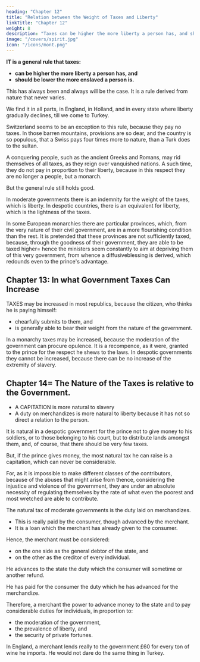 ```yaml
---
heading: "Chapter 12"
title: "Relation between the Weight of Taxes and Liberty"
linkTitle: "Chapter 12"
weight: 8
description: "Taxes can be higher the more liberty a person has, and should be lower the more enslaved a person is"
image: "/covers/spirit.jpg"
icon: "/icons/mont.png"
---
```




**IT is a general rule that taxes:**
- **can be higher the more liberty a person has, and**
- **should be lower the more enslaved a person is.**

This has always been and always will be the case. It is a rule derived from nature that never varies. 

We find it in all parts, in England, in Holland, and in every state where liberty gradually declines, till we come to Turkey.

Switzerland seems to be an exception to this rule, because they pay no taxes. <!-- butthe particular reason for that exemption is well known, and even confirms what I have advanced. --> In those barren mountains, provisions are so dear, and the country is so populous, that a Swiss pays four times more to nature, than a Turk does to the sultan.

A conquering people, such as the ancient Greeks and Romans, may rid themselves of all taxes, as they reign over vanquished nations. A such time, they do not pay in proportion to their liberty, because in this respect they are no longer a people, but a monarch.

But the general rule still holds good. 

In moderate governments there is an indemnity for the weight of the taxes, which is liberty. In despotic countries, there is an equivalent for liberty, which is the lightness of the taxes.

In some European monarchies there are particular provinces, which, from the very nature of their civil government, are in a more flourishing condition than the rest. It is pretended that these provinces are not sufficiently taxed, because, through the goodness of their government, they are able to be taxed higher= hence the ministers seem constantly to aim at depriving them of this very government, from whence a diffusiveblessing is derived, which redounds even to the prince's advantage.



## Chapter 13: In what Government Taxes Can Increase

TAXES may be increased in most republics, because the citizen, who thinks he is paying himself:
- chearfully submits to them, and
- is generally able to bear their weight from the nature of the government.

In a monarchy taxes may be increased, because the moderation of the government can procure opulence. It is a recompence, as it were, granted to the prince for the respect he shews to the laws. In despotic governments they cannot be increased, because there can be no increase of the extremity of slavery.



## Chapter 14= The Nature of the Taxes is relative to the Government.

- A CAPITATION is more natural to slavery
- A duty on merchandizes is more natural to liberty because it has not so direct a relation to the person.

It is natural in a despotic government for the prince not to give money to his soldiers, or to those belonging to his court, but to distribute lands amongst them, and, of course, that there should be very few taxes. 

But, if the prince gives money, the most natural tax he can raise is a capitation, which can never be considerable. 

For, as it is impossible to make different classes of the contributors, because of the abuses that might arise from thence, considering the injustice and violence of the government, they are under an absolute necessity of regulating themselves by the rate of what even the poorest and most wretched are able to contribute.

The natural tax of moderate governments is the duty laid on merchandizes. 
- This is really paid by the consumer, though advanced by the merchant.
- It is a loan which the merchant has already given to the consumer. 

Hence, the merchant must be considered:
- on the one side as the general debtor of the state, and
- on the other as the creditor of every individual. 

He advances to the state the duty which the consumer will sometime or another refund.

He has paid for the consumer the duty which he has advanced for the merchandize. 

Therefore, a merchant the power to advance money to the state and to pay considerable duties for individuals, in proportion to:
- the moderation of the government,
- the prevalence of liberty, and
- the security of private fortunes.

In England, a merchant lends really to the government £60 for every ton of wine he imports. He would not dare do the same thing in Turkey. <!-- And, were he so presumptuous, how could he do it with a crazy or shattered fortune? -->
